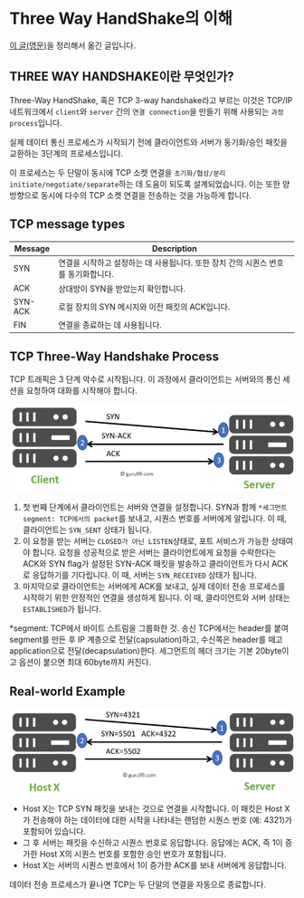 # Three Way HandShake의 이해

[이 글(영문)](https://www.guru99.com/tcp-3-way-handshake.html#2)을 정리해서 옮긴 글입니다.

## THREE WAY HANDSHAKE이란 무엇인가?

Three-Way HandShake, 혹은 TCP 3-way handshake라고 부르는 이것은 TCP/IP 네트워크에서 `client`와 `server` 간의 `연결 connection`을 만들기 위해 사용되는 `과정 process`입니다. 

실제 데이터 통신 프로세스가 시작되기 전에 클라이언트와 서버가 동기화/승인 패킷을 교환하는 3단계의 프로세스입니다.

이 프로세스는 두 단말이 동시에 TCP 소켓 연결을 `초기화/협상/분리 initiate/negotiate/separate`하는 데 도움이 되도록 설계되었습니다. 이는 또한 양방향으로 동시에 다수의 TCP 소켓 연결을 전송하는 것을 가능하게 합니다.

## TCP message types

| Message | Description                                                  |
| ------- | ------------------------------------------------------------ |
| SYN     | 연결을 시작하고 설정하는 데 사용됩니다. 또한 장치 간의 시퀀스 번호를 동기화합니다. |
| ACK     | 상대방이 SYN을 받았는지 확인합니다.                          |
| SYN-ACK | 로컬 장치의 SYN 메시지와 이전 패킷의 ACK입니다.              |
| FIN     | 연결을 종료하는 데 사용됩니다.                               |

## TCP Three-Way Handshake Process

TCP 트래픽은 3 단계 악수로 시작됩니다. 이 과정에서 클라이언트는 서버와의 통신 세션을 요청하여 대화를 시작해야 합니다.

![Three-Way Handshake Process](3-way-handshake.assets/092119_0753_TCP3WayHand1.png)

1. 첫 번째 단계에서 클라이언트는 서버와 연결을 설정합니다. SYN과 함께 `*세그먼트 segment: TCP에서의 packet`를 보내고, 시퀀스 번호를 서버에게 알립니다. 
   이 때, 클라이언트는 `SYN_SENT` 상태가 됩니다.
2. 이 요청을 받는 서버는 `CLOSED가 아닌 LISTEN`상태로, 포트 서비스가 가능한 상태여야 합니다.
   요청을 성공적으로 받은 서버는 클라이언트에게 요청을 수락한다는 ACK와 SYN flag가 설정된 SYN-ACK 패킷을 발송하고 클라이언트가 다시 ACK로 응답하기를 기다립니다.
   이 때, 서버는 `SYN_RECEIVED` 상태가 됩니다.
3. 마지막으로 클라이언트는 서버에게 ACK를 보내고, 실제 데이터 전송 프로세스를 시작하기 위한 안정적인 연결을 생성하게 됩니다.
   이 때, 클라이언트와 서버 상태는 `ESTABLISHED`가 됩니다.

*segment: TCP에서 바이트 스트림을 그룹화한 것. 송신 TCP에서는 header를 붙여 segment를 만든 후 IP 계층으로 전달(capsulation)하고, 수신쪽은 header를 떼고 application으로 전달(decapsulation)한다. 세그먼트의 헤더 크기는 기본 20byte이고 옵션이 붙으면 최대 60byte까지 커진다.

## Real-world Example

![img](3-way-handshake.assets/092119_0753_TCP3WayHand2.png)

- Host X는 TCP SYN 패킷을 보내는 것으로 연결을 시작합니다. 이 패킷은 Host X가 전송해야 하는 데이터에 대한 시작을 나타내는 랜덤한 시퀀스 번호 (예: 4321)가 포함되어 있습니다.
- 그 후 서버는 패킷을 수신하고 시퀀스 번호로 응답합니다. 응답에는 ACK, 즉 1이 증가한 Host X의 시퀀스 번호를 포함한 승인 번호가 포함됩니다.
- Host X는 서버의 시퀀스 번호에서 1이 증가한 ACK를 보내 서버에게 응답합니다.

데이터 전송 프로세스가 끝나면 TCP는 두 단말의 연결을 자동으로 종료합니다.

